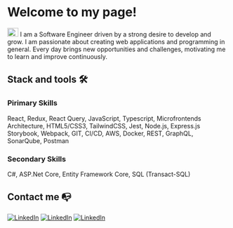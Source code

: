 
# Welcome to my page! 

<img src="https://emojis.slackmojis.com/emojis/images/1494533524/2240/programmer.gif?1494533524" width="25" height=20/> I am a Software Engineer driven by a strong desire to develop and grow. I am passionate about creating web applications and programming in general. Every day brings new opportunities and challenges, motivating me to learn and improve continuously.

## Stack and tools 🛠️

### Pirimary Skills

React, Redux, React Query,
JavaScript, Typescript,
Microfrontends Architecture,
HTML5/CSS3, TailwindCSS,
Jest, Node.js, Express.js
Storybook,
Webpack,
GIT, CI/CD,
AWS, Docker,
REST, GraphQL,
SonarQube,
Postman

### Secondary Skills

C#,
ASP.Net Core,
Entity Framework Core,
SQL (Transact-SQL)

## Contact me 📭

[![LinkedIn](https://img.shields.io/badge/-LinkedIn-blue?logo=linkedin)](https://www.linkedin.com/in/yurii-yanovitsky/)
[![LinkedIn](https://img.shields.io/badge/-Telegram-blue?logo=telegram)](https://t.me/yurii_yanovitsky)
[![LinkedIn](https://img.shields.io/badge/-yanovitsky1998@gmail.com-green?logo=gmail)](mailto:yanovitsky1998@gmail.com)
